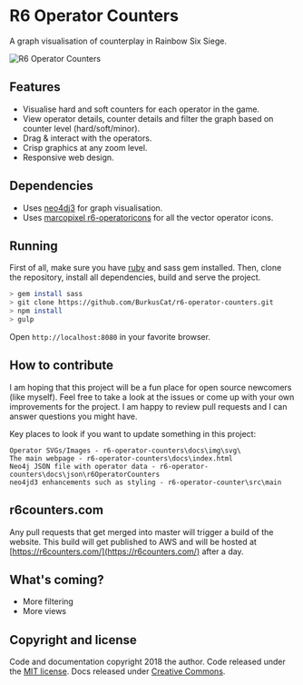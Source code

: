 # R6 Operator Counters

A graph visualisation of counterplay in Rainbow Six Siege.

![R6 Operator Counters](https://i.imgur.com/8bRZsdb.png)

## Features

* Visualise hard and soft counters for each operator in the game.
* View operator details, counter details and filter the graph based on counter level (hard/soft/minor).
* Drag & interact with the operators.
* Crisp graphics at any zoom level.
* Responsive web design.

## Dependencies
* Uses [neo4dj3](https://github.com/eisman/neo4jd3) for graph visualisation.
* Uses [marcopixel r6-operatoricons](https://marcopixel.eu/r6-operatoricons/) for all the vector operator icons.

## Running

First of all, make sure you have [ruby](https://www.ruby-lang.org/en/downloads/) and sass gem installed. Then, clone the repository, install all dependencies, build and serve the project.

```bash
> gem install sass
> git clone https://github.com/BurkusCat/r6-operator-counters.git
> npm install
> gulp
```

Open `http://localhost:8080` in your favorite browser.

## How to contribute

I am hoping that this project will be a fun place for open source newcomers (like myself). Feel free to take a look at the issues or come up with your own improvements for the project. I am happy to review pull requests and I can answer questions you might have.

Key places to look if you want to update something in this project:
```
Operator SVGs/Images - r6-operator-counters\docs\img\svg\
The main webpage - r6-operator-counters\docs\index.html
Neo4j JSON file with operator data - r6-operator-counters\docs\json\r6OperatorCounters
neo4jd3 enhancements such as styling - r6-operator-counter\src\main
```

## r6counters.com
Any pull requests that get merged into master will trigger a build of the website. This build will get published to AWS and will be hosted at [https://r6counters.com/](https://r6counters.com/) after a day.

## What's coming?

* More filtering
* More views

## Copyright and license

Code and documentation copyright 2018 the author. Code released under the [MIT license](LICENSE). Docs released under [Creative Commons](docs/LICENSE).
